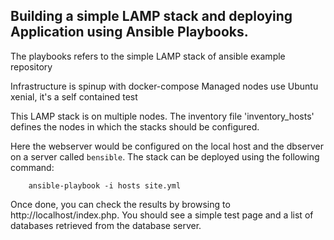 Building a simple LAMP stack and deploying Application using Ansible Playbooks.
-------------------------------------------

The playbooks refers to the simple LAMP stack of ansible example repository

Infrastructure is spinup with docker-compose
Managed nodes use Ubuntu xenial, it's a self contained test


This LAMP stack is on multiple nodes. The inventory file
'inventory_hosts' defines the nodes in which the stacks should be configured.

Here the webserver would be configured on the local host and the dbserver on a
server called `bensible`. The stack can be deployed using the following
command:

        ansible-playbook -i hosts site.yml

Once done, you can check the results by browsing to http://localhost/index.php.
You should see a simple test page and a list of databases retrieved from the
database server.
